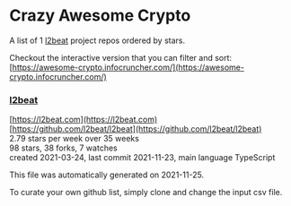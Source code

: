 # Crazy Awesome Crypto
A list of 1 [l2beat](https://github.com/l2beat) project repos ordered by stars.  

Checkout the interactive version that you can filter and sort: 
[https://awesome-crypto.infocruncher.com/](https://awesome-crypto.infocruncher.com/)  


### [l2beat](https://github.com/l2beat/l2beat)  
  
[https://l2beat.com](https://l2beat.com)  
[https://github.com/l2beat/l2beat](https://github.com/l2beat/l2beat)  
2.79 stars per week over 35 weeks  
98 stars, 38 forks, 7 watches  
created 2021-03-24, last commit 2021-11-23, main language TypeScript  


This file was automatically generated on 2021-11-25.  

To curate your own github list, simply clone and change the input csv file.  